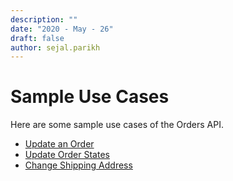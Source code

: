 ```yaml
---
description: ""
date: "2020 - May - 26"
draft: false
author: sejal.parikh
---
```


# Sample Use Cases

Here are some sample use cases of the Orders API.

- [Update an Order](update-orders/update-order.md)
- [Update Order States](update-orders/update-order-states.md)
- [Change Shipping Address](change-shipping-address.md)
